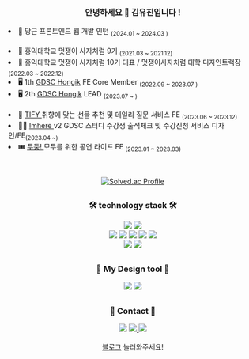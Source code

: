 
<div align="center">
 
  ### 안녕하세요 👋 김유진입니다 !
</div>
<div align="left">
  <li> 🥕 당근 프론트엔드 웹 개발 인턴 <sub>(2024.01 ~ 2024.03 )</sub></li>
  <br>
  <li> 🦁 홍익대학교 멋쟁이 사자처럼 9기 <sub>(2021.03 ~ 2021.12)</sub></li>
  <li> 🦁 홍익대학교 멋쟁이 사자처럼 10기 대표 / 멋쟁이사자처럼 대학 디자인트랙장 <sub>(2022.03 ~ 2022.12)</sub></li>
  <li> 🖥️ 1th <a href="https://github.com/GDSC-Hongik"> GDSC Hongik</a> FE Core Member <sub>(2022.09 ~ 2023.07 )</sub></li>
  <li> 🖥️ 2th <a href="https://github.com/GDSC-Hongik"> GDSC Hongik</a> LEAD <sub>(2023.07 ~ )</sub></li>
 <br>
 <li> 🎁 <a href="https://github.com/Team-TIFY/TIFY-CLIENT"> TIFY </a> 취향에 맞는 선물 추천 및 데일리 질문 서비스 FE <sub> (2023.06 ~ 2023.12)</sub></li>
 <li> 👩‍🏫 <a href="https://github.com/eugene028/imhere-client"> Imhere </a>v2 GDSC 스터디 수강생 출석체크 및 수강신청 서비스 디자인/FE<sub>(2023.04 ~) </sub></li>
  <li> 🎟️ <a href="https://github.com/Gosrock/DuDoong-Front"> 두둥! </a> 모두를 위한 공연 라이프 FE <sub>(2023.01 ~ 2023.03)</sub></li>
  <br>
</div>

<h2></h2>

<div align="center" >
<h3></h3>
 
[![Solved.ac Profile](http://mazassumnida.wtf/api/v2/generate_badge?boj=gene028)](https://solved.ac/gene028)
</div>

<div align="center" >
  
  ##
  
  ### 🛠 technology stack 🛠
  <div align="center">
    <img src="https://img.shields.io/badge/Python-3766AB?style=flat-square&logo=python&logoColor=white"/> 
    <img  src="https://img.shields.io/badge/C++-3766AB?style=flat-square&logo=C%2B%2B&logoColor=white"/>
    <br/>
    <img  src="https://img.shields.io/badge/React-61DAFB?style=flat-square&logo=React&logoColor=white"/>
    <img  src="https://img.shields.io/badge/Vue-4FC08D?style=flat-square&logo=vue.js&logoColor=white"/> 
    <img  src="https://img.shields.io/badge/Javascript-F7DF1E?style=flat-square&logo=JavaScript&logoColor=white"/>
    <img src="https://img.shields.io/badge/Next.js-000000?style=flat-square&logo=Next.js&logoColor=white">
    <img src="https://img.shields.io/badge/TypeScript-3178C6?style=flat-square&logo=typescript&logoColor=white">
    <br/>
    <img src="https://img.shields.io/badge/Django-092E20?style=flat-square&logo=Django&logoColor=white"/>
    <img src="https://img.shields.io/badge/Unity-000000?style=flat-square&logo=Unity&logoColor=white"/>
    <br/>
  </div>
  
  ##
  ### 🎨 My Design tool 🎨
  <div align="center">
    <img src="https://img.shields.io/badge/Figma-F24E1E?style=flat-square&logo=figma&logoColor=white"/> 
    <img  src="https://img.shields.io/badge/Illustrator-FF9A00?style=flat-square&logo=Adobe Illustrator&logoColor=white"/>
    <br/>
  </div>
  
  
  ##
  ### 📩 Contact 📩
  <div align="center">
      <img src="https://img.shields.io/badge/luvvinter-E4405F?style=plastic&logo=instagram&logoColor=white"/> 
    <a href="https://www.instagram.com/luvvinter/">
      <img src="https://img.shields.io/badge/@eugene028-5865F2?style=plastic&logo=discord&logoColor=white"/> 
    </a>
      <img src="https://img.shields.io/badge/eugene02876-EA4335?style=plastic&logo=gmail&logoColor=white"/> 
    <br>
    <br>
    <a href = "https://velog.io/@gene028">블로그</a> 놀러와주세요!
  </div>
</div>

